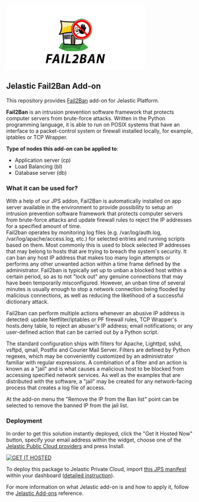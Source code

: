 [![Fail2Ban](images/fail2ban-logo.jpg)](../../../fail2ban)
## Jelastic Fail2Ban Add-on

This repository provides [Fail2Ban](http://www.fail2ban.org/) add-on for Jelastic Platform.

**Fail2Ban** is an intrusion prevention software framework that protects computer servers from brute-force attacks. Written in the Python programming language, it is able to run on POSIX systems that have an interface to a packet-control system or firewall installed locally, for example, iptables or TCP Wrapper.

**Type of nodes this add-on can be applied to**: 
- Application server (cp)
- Load Balancing (bl)
- Database server (db)

### What it can be used for?
With a help of our JPS addon, Fail2Ban is automatically installed on app server available in the environment to provide possibility to setup an intrusion prevention software framework that protects computer servers from brute-force attacks and update firewall rules to reject the IP addresses for a specified amount of time.<br/>
Fail2ban operates by monitoring log files (e.g. /var/log/auth.log, /var/log/apache/access.log, etc.) for selected entries and running scripts based on them. Most commonly this is used to block selected IP addresses that may belong to hosts that are trying to breach the system's security. It can ban any host IP address that makes too many login attempts or performs any other unwanted action within a time frame defined by the administrator. Fail2ban is typically set up to unban a blocked host within a certain period, so as to not "lock out" any genuine connections that may have been temporarily misconfigured. However, an unban time of several minutes is usually enough to stop a network connection being flooded by malicious connections, as well as reducing the likelihood of a successful dictionary attack.<br/>

Fail2ban can perform multiple actions whenever an abusive IP address is detected: update Netfilter/iptables or PF firewall rules, TCP Wrapper's hosts.deny table, to reject an abuser's IP address; email notifications; or any user-defined action that can be carried out by a Python script.<br/>

The standard configuration ships with filters for Apache, Lighttpd, sshd, vsftpd, qmail, Postfix and Courier Mail Server. Filters are defined by Python regexes, which may be conveniently customized by an administrator familiar with regular expressions. A combination of a filter and an action is known as a "jail" and is what causes a malicious host to be blocked from accessing specified network services. As well as the examples that are distributed with the software, a "jail" may be created for any network-facing process that creates a log file of access.<br/>

At the add-on menu the "Remove the IP from the Ban list" point can be selected to remove the banned IP from the jail list.

### Deployment

In order to get this solution instantly deployed, click the "Get It Hosted Now" button, specify your email address within the widget, choose one of the [Jelastic Public Cloud providers](https://jelastic.cloud) and press Install.

[![GET IT HOSTED](https://raw.githubusercontent.com/jelastic-jps/jpswiki/master/images/getithosted.png)](https://jelastic.com/install-application/?manifest=https%3A%2F%2Fgithub.com%2Fjelastic-jps%2Ffail2ban%2Fraw%2Fmaster%2Fmanifest.jps)

To deploy this package to Jelastic Private Cloud, import [this JPS manifest](../../raw/master/manifest.jps) within your dashboard ([detailed instruction](https://docs.jelastic.com/environment-export-import#import)).

For more information on what Jelastic add-on is and how to apply it, follow the [Jelastic Add-ons](https://github.com/jelastic-jps/jpswiki/wiki/Jelastic-Addons) reference.
